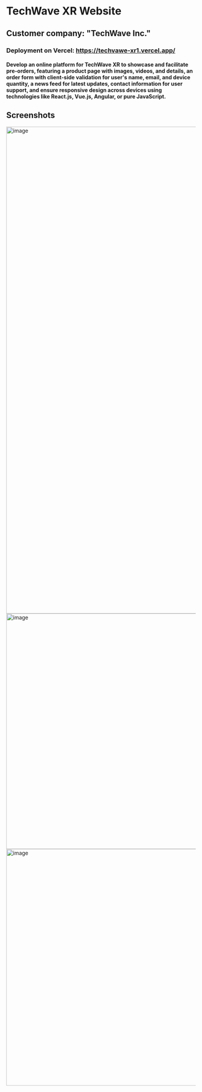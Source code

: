 # TechWave XR Website

## Customer company: "TechWave Inc."
### Deployment on Vercel: https://techvawe-xr1.vercel.app/
#### Develop an online platform for TechWave XR to showcase and facilitate pre-orders, featuring a product page with images, videos, and details, an order form with client-side validation for user's name, email, and device quantity, a news feed for latest updates, contact information for user support, and ensure responsive design across devices using technologies like React.js, Vue.js, Angular, or pure JavaScript.

## Screenshots
<img width="1296" alt="image" src="https://github.com/szebiniso/techvawe_xr/assets/72644178/37c26624-2fca-40bf-b2fe-25a67ba2c0b5">

<img width="627" alt="image" src="https://github.com/szebiniso/techvawe_xr/assets/72644178/f428b49b-b40f-4fe5-8ce7-5912eff6a7b4">

<img width="630" alt="image" src="https://github.com/szebiniso/techvawe_xr/assets/72644178/620ed475-4e4f-402f-b378-5dc0d4d64626">


